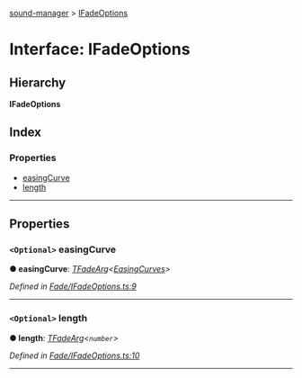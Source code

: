 [sound-manager](../README.md) > [IFadeOptions](../interfaces/ifadeoptions.md)

# Interface: IFadeOptions

## Hierarchy

**IFadeOptions**

## Index

### Properties

* [easingCurve](ifadeoptions.md#easingcurve)
* [length](ifadeoptions.md#length)

---

## Properties

<a id="easingcurve"></a>

### `<Optional>` easingCurve

**● easingCurve**: *[TFadeArg](../#tfadearg)<[EasingCurves](../enums/easingcurves.md)>*

*Defined in [Fade/IFadeOptions.ts:9](https://github.com/furkleindustries/sound-manager/blob/5232f22/src/Fade/IFadeOptions.ts#L9)*

___
<a id="length"></a>

### `<Optional>` length

**● length**: *[TFadeArg](../#tfadearg)<`number`>*

*Defined in [Fade/IFadeOptions.ts:10](https://github.com/furkleindustries/sound-manager/blob/5232f22/src/Fade/IFadeOptions.ts#L10)*

___

